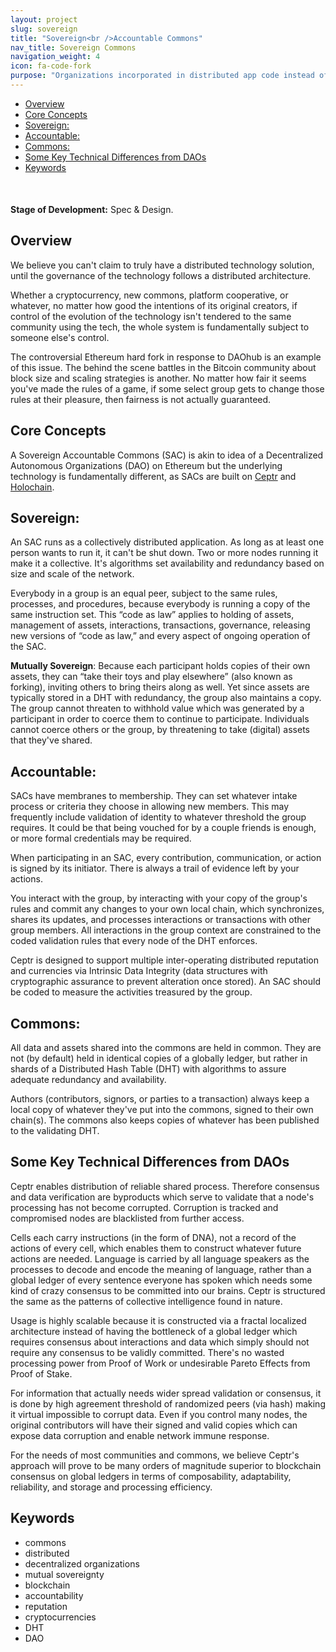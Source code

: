 ```yaml
---
layout: project
slug: sovereign
title: "Sovereign<br />Accountable Commons"
nav_title: Sovereign Commons
navigation_weight: 4
icon: fa-code-fork
purpose: "Organizations incorporated in distributed app code instead of legal codes enabling new patterns of self-governance and mutual sovereignty."
---
```


<!-- TOC START min:1 max:3 link:true update:true -->
  - [Overview](#overview)
  - [Core Concepts](#core-concepts)
  - [Sovereign:](#sovereign)
  - [Accountable:](#accountable)
  - [Commons:](#commons)
  - [Some Key Technical Differences from DAOs](#some-key-technical-differences-from-daos)
  - [Keywords](#keywords)

<!-- TOC END -->

<div  style="margin-top:50px" class="alert alert-danger" role="alert" markdown="1"><b>Stage of Development:</b> Spec &amp; Design.
</div>

## Overview
We believe you can't claim to truly have a distributed technology solution, until the governance of the technology follows a distributed architecture.

Whether a cryptocurrency, new commons, platform cooperative, or whatever, no matter how good the intentions of its original creators, if control of the evolution of the technology isn't tendered to the same community using the tech, the whole system is fundamentally subject to someone else's control.

The controversial Ethereum hard fork in response to DAOhub is an example of this issue. The behind the scene battles in the Bitcoin community about block size and scaling strategies is another. No matter how fair it seems you've made the rules of a game, if some select group gets to change those rules at their pleasure, then fairness is not actually guaranteed.

## Core Concepts
A Sovereign Accountable Commons (SAC) is akin to idea of a Decentralized Autonomous Organizations (DAO) on Ethereum but the underlying technology is fundamentally different, as SACs are built on [Ceptr](/projects/core) and [Holochain](/projects/holochains).

## Sovereign:
An SAC runs as a collectively distributed application. As long as at least one person wants to run it, it can't be shut down. Two or more nodes running it make it a collective. It's algorithms set availability and redundancy based on size and scale of the network.

Everybody in a group is an equal peer, subject to the same rules, processes, and procedures, because everybody is running a copy of the same instruction set. This “code as law” applies to holding of assets, management of assets, interactions, transactions, governance, releasing new versions of “code as law,” and every aspect of ongoing operation of the SAC.

**Mutually Sovereign**: Because each participant holds copies of their own assets, they can “take their toys and play elsewhere” (also known as forking), inviting others to bring theirs along as well.  Yet since assets are typically stored in a DHT with redundancy, the group also maintains a copy. The group cannot threaten to withhold value which was generated by a participant in order to coerce them to continue to participate. Individuals cannot coerce others or the group, by threatening to take (digital) assets that they've shared.

## Accountable:
SACs have membranes to membership. They can set whatever intake process or criteria they choose in allowing new members. This may frequently include validation of identity to whatever threshold the group requires. It could be that being vouched for by a couple friends is enough, or more formal credentials may be required.

When participating in an SAC, every contribution, communication, or action is signed by its initiator. There is always a trail of evidence left by your actions.

You interact with the group, by interacting with your copy of the group's rules and commit any changes to your own local chain, which synchronizes, shares its updates, and processes interactions or transactions with other group members. All interactions in the group context are constrained to the coded validation rules that every node of the DHT enforces.

Ceptr is designed to support multiple inter-operating distributed reputation and currencies via Intrinsic Data Integrity (data structures with cryptographic assurance to prevent alteration once stored). An SAC should be coded to measure the activities treasured by the group.

## Commons:
All data and assets shared into the commons are held in common. They are not (by default) held in identical copies of a globally ledger, but rather in shards of a Distributed Hash Table (DHT) with algorithms to assure adequate redundancy and availability.

Authors (contributors, signors, or parties to a transaction) always keep a local copy of whatever they've put into the commons, signed to their own chain(s). The commons also keeps copies of whatever has been published to the validating DHT.


## Some Key Technical Differences from DAOs
Ceptr enables distribution of reliable shared process. Therefore consensus and data verification are byproducts which serve to validate that a node's processing has not become corrupted. Corruption is tracked and compromised nodes are blacklisted from further access.

Cells each carry instructions (in the form of DNA), not a record of the actions of every cell, which enables them to construct whatever future actions are needed. Language is carried by all language speakers as the processes to decode and encode the meaning of language, rather than a global ledger of every sentence everyone has spoken which needs some kind of crazy consensus to be committed into our brains.  Ceptr is structured the same as the patterns of collective intelligence found in nature.

Usage is highly scalable because it is constructed via a fractal localized architecture instead of having the bottleneck of a global ledger which requires consensus about interactions and data which simply should not require any consensus to be validly committed.
There's no wasted processing power from Proof of Work or undesirable Pareto Effects from Proof of Stake.

For information that actually needs wider spread validation or consensus, it is done by high agreement threshold of randomized peers (via hash) making it virtual impossible to corrupt data. Even if you control many nodes, the original contributors will have their signed and valid copies which can expose data corruption and enable network immune response.

For the needs of most communities and commons, we believe Ceptr's approach will prove to be many orders of magnitude superior to blockchain consensus on global ledgers in terms of composability, adaptability, reliability, and storage and processing efficiency.


## Keywords
 - commons
 - distributed
 - decentralized organizations
 - mutual sovereignty
 - blockchain
 - accountability
 - reputation
 - cryptocurrencies
 - DHT
 - DAO
